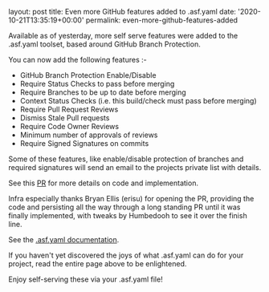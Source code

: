 
layout: post
title: Even more GitHub features added to .asf.yaml
date: '2020-10-21T13:35:19+00:00'
permalink: even-more-github-features-added

<p>Available as of yesterday, more self serve features were added to the .asf.yaml toolset, based around GitHub Branch Protection.</p>
<p>You can now add the following features :-</p><ul><li>GitHub Branch Protection Enable/Disable</li><li>Require Status Checks to pass before merging</li><li>Require Branches to be up to date before merging</li><li>Context Status Checks (i.e. this build/check must pass before merging)</li><li>Require Pull Request Reviews</li><li>Dismiss Stale Pull requests</li><li>Require Code Owner Reviews</li><li>Minimum number of approvals of reviews</li><li>Require Signed Signatures on commits</li></ul><p>Some of these features, like enable/disable protection of branches and required signatures will send an email to the projects private list with details.</p><p>See this <a href="https://github.com/apache/infrastructure-puppet/pull/1678" target="_blank">PR</a> for more details on code and implementation.</p><p>Infra especially thanks Bryan Ellis (erisu) for opening the PR, providing the code and persisting all the way through a long standing PR until it was finally implemented, with tweaks by Humbedooh to see it over the finish line.<br></p><p>See the <a href="https://infra.apache.org/asf-yaml.html" target="_blank">.asf.yaml documentation</a>.</p>
<p>If you haven't yet discovered the joys of what .asf.yaml can do for your project, read the entire page above to be enlightened.</p><p>Enjoy self-serving these via your .asf.yaml file!</p>
